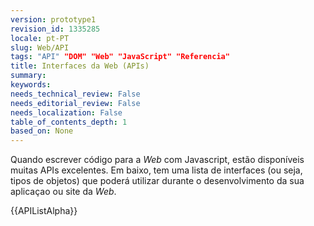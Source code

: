 ```yaml
---
version: prototype1
revision_id: 1335285
locale: pt-PT
slug: Web/API
tags: "API" "DOM" "Web" "JavaScript" "Referencia"
title: Interfaces da Web (APIs)
summary: 
keywords: 
needs_technical_review: False
needs_editorial_review: False
needs_localization: False
table_of_contents_depth: 1
based_on: None
---
```

<p>Quando escrever código para a <em>Web</em> com Javascript, estão disponíveis muitas APIs excelentes. Em baixo, tem uma lista de interfaces (ou seja, tipos de objetos) que poderá utilizar durante o desenvolvimento da sua aplicaçao ou site da <em>Web</em>.</p>

<p>{{APIListAlpha}}</p>

